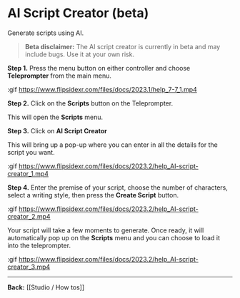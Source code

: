 # AI Script Creator (beta)

Generate scripts using AI.

>**Beta disclaimer:** The AI script creator is currently in beta and may include bugs. Use it at your own risk.

**Step 1.** Press the menu button on either controller and choose **Teleprompter** from the main menu.

:gif https://www.flipsidexr.com/files/docs/2023.1/help_7-7_1.mp4

**Step 2.** Click on the **Scripts** button on the Teleprompter.

This will open the **Scripts** menu.

**Step 3.** Click on **AI Script Creator**

This will bring up a pop-up where you can enter in all the details for the script you want.

:gif https://www.flipsidexr.com/files/docs/2023.2/help_AI-script-creator_1.mp4

**Step 4.** Enter the premise of your script, choose the number of characters, select a writing style, then press the **Create Script** button.

:gif https://www.flipsidexr.com/files/docs/2023.2/help_AI-script-creator_2.mp4

Your script will take a few moments to generate.  Once ready, it will automatically pop up on the **Scripts** menu and you can choose to load it into the teleprompter. 

:gif https://www.flipsidexr.com/files/docs/2023.2/help_AI-script-creator_3.mp4

---

**Back:** [[Studio / How tos]]
